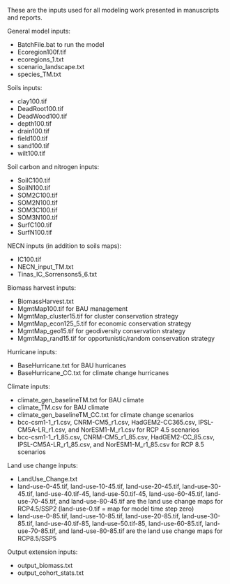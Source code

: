 These are the inputs used for all modeling work presented in manuscripts and reports.

General model inputs:
* BatchFile.bat to run the model
* Ecoregion100f.tif
* ecoregions_1.txt
* scenario_landscape.txt
* species_TM.txt

Soils inputs:
* clay100.tif
* DeadRoot100.tif
* DeadWood100.tif
* depth100.tif
* drain100.tif
* field100.tif
* sand100.tif
* wilt100.tif

Soil carbon and nitrogen inputs:
* SoilC100.tif
* SoilN100.tif
* SOM2C100.tif
* SOM2N100.tif
* SOM3C100.tif
* SOM3N100.tif
* SurfC100.tif
* SurfN100.tif

NECN inputs (in addition to soils maps):
* IC100.tif
* NECN_input_TM.txt
* Tinas_IC_Sorrensons5_6.txt

Biomass harvest inputs:
* BiomassHarvest.txt
* MgmtMap100.tif for BAU management
* MgmtMap_cluster15.tif for cluster conservation strategy
* MgmtMap_econ125_5.tif for economic conservation strategy
* MgmtMap_geo15.tif for geodiversity conservation strategy
* MgmtMap_rand15.tif for opportunistic/random conservation strategy

Hurricane inputs:
* BaseHurricane.txt for BAU hurricanes
* BaseHurricane_CC.txt for climate change hurricanes

Climate inputs:
* climate_gen_baselineTM.txt for BAU climate
* climate_TM.csv for BAU climate
* climate_gen_baselineTM_CC.txt for climate change scenarios
* bcc-csm1-1_r1.csv,  CNRM-CM5_r1.csv, HadGEM2-CC365.csv, IPSL-CM5A-LR_r1.csv, and NorESM1-M_r1.csv for RCP 4.5 scenarios
* bcc-csm1-1_r1_85.csv,  CNRM-CM5_r1_85.csv, HadGEM2-CC_85.csv, IPSL-CM5A-LR_r1_85.csv, and NorESM1-M_r1_85.csv for RCP 8.5 scenarios

Land use change inputs:
* LandUse_Change.txt
* land-use-0-45.tif, land-use-10-45.tif, land-use-20-45.tif, land-use-30-45.tif, land-use-40.tif-45, land-use-50.tif-45, land-use-60-45.tif, land-use-70-45.tif, and
land-use-80-45.tif are the land use change maps for RCP4.5/SSP2 (land-use-0.tif = map for model time step zero)
* land-use-0-85.tif, land-use-10-85.tif, land-use-20-85.tif, land-use-30-85.tif, land-use-40.tif-85, land-use-50.tif-85, land-use-60-85.tif, land-use-70-85.tif, and
land-use-80-85.tif are the land use change maps for RCP8.5/SSP5

Output extension inputs:
* output_biomass.txt
* output_cohort_stats.txt
